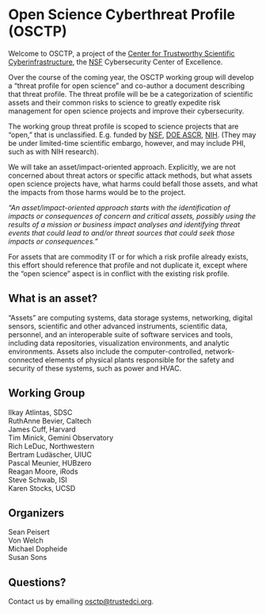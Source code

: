 # Open Science Cyberthreat Profile (OSCTP)
Welcome to OSCTP, a project of the [Center for Trustworthy Scientific Cyberinfrastructure](http://trustedci.org), the [NSF](http://nsf.gov) Cybersecurity Center of Excellence.

Over the course of the coming year, the OSCTP working group will develop a “threat profile for open science” and co-author a document describing that threat profile. The threat profile will be be a categorization of scientific assets and their common risks to science to greatly expedite risk management for open science projects and improve their cybersecurity.

The working group threat profile is scoped to science projects that are “open,” that is unclassified. E.g. funded by [NSF](http://nsf.gov), [DOE ASCR](http://science.energy.gov/ascr), [NIH](http://www.nih.gov).  (They may be under limited-time scientific embargo, however, and may include PHI, such as with NIH research).

We will take an asset/impact-oriented approach.  Explicitly, we are not concerned about threat actors or specific attack methods, but what assets open science projects have, what harms could befall those assets, and what the impacts from those harms would be to the project.

*“An asset/impact-oriented approach starts with the identification of impacts or consequences of concern and critical assets, possibly using the results of a mission or business impact analyses and identifying threat events that could lead to and/or threat sources that could seek those impacts or consequences.”*

For assets that are commodity IT or for which a risk profile already exists, this effort should reference that profile and not duplicate it, except where the “open science” aspect is in conflict with the existing risk profile.

## What is an asset?
“Assets” are computing systems, data storage systems, networking, digital sensors, scientific and other advanced instruments, scientific data, personnel, and an interoperable suite of software services and tools, including data repositories, visualization environments, and analytic environments. Assets also include the computer-controlled, network-connected elements of physical plants responsible for the safety and security of these systems, such as power and HVAC.

## Working Group
Ilkay Atlintas, SDSC  
RuthAnne Bevier, Caltech  
James Cuff, Harvard  
Tim Minick, Gemini Observatory  
Rich LeDuc, Northwestern  
Bertram Ludäscher, UIUC   
Pascal Meunier, HUBzero  
Reagan Moore, iRods  
Steve Schwab, ISI   
Karen Stocks, UCSD  

## Organizers
Sean Peisert  
Von Welch  
Michael Dopheide  
Susan Sons  

## Questions?

Contact us by emailing [osctp@trustedci.org](mailto://osctp@trustedci.org).
